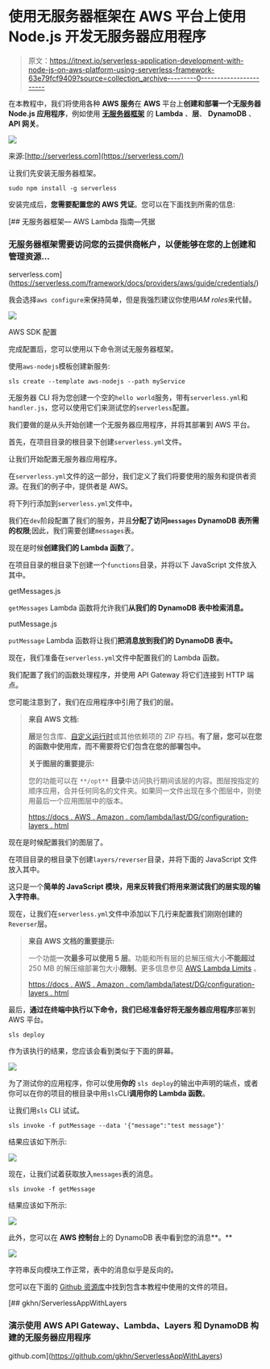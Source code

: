 # 使用无服务器框架在 AWS 平台上使用 Node.js 开发无服务器应用程序

> 原文：<https://itnext.io/serverless-application-development-with-node-js-on-aws-platform-using-serverless-framework-63e79fcf9409?source=collection_archive---------0----------------------->

在本教程中，我们将使用各种 **AWS 服务**在 **AWS** 平台上**创建和部署一个无服务器 Node.js 应用程序**，例如使用 [**无服务器框架**](https://serverless.com/) 的 **Lambda** 、**层**、 **DynamoDB** 、 **API 网关**。

![](img/26f472a360964cb146fad198bce491fb.png)

来源:[http://serverless.com](https://serverless.com/)

让我们先安装无服务器框架。

```
sudo npm install -g serverless
```

安装完成后，**您需要配置您的 AWS 凭证**。您可以在下面找到所需的信息:

[](https://serverless.com/framework/docs/providers/aws/guide/credentials/) [## 无服务器框架— AWS Lambda 指南—凭据

### 无服务器框架需要访问您的云提供商帐户，以便能够在您的上创建和管理资源…

serverless.com](https://serverless.com/framework/docs/providers/aws/guide/credentials/) 

我会选择`aws configure`来保持简单，但是我强烈建议你使用*IAM roles*来代替。

![](img/27eb3b132fac71de36b872c44997cdd9.png)

AWS SDK 配置

完成配置后，您可以使用以下命令测试无服务器框架。

使用`aws-nodejs`模板创建新服务:

```
sls create --template aws-nodejs --path myService
```

无服务器 CLI 将为您创建一个空的`hello world`服务，带有`serverless.yml`和`handler.js`，您可以使用它们来测试您的`serverless`配置。

我们要做的是从头开始创建一个无服务器应用程序，并将其部署到 AWS 平台。

首先，在项目目录的根目录下创建`serverless.yml`文件。

让我们开始配置无服务器应用程序。

在`serverless.yml`文件的这一部分，我们定义了我们将要使用的服务和提供者资源。在我们的例子中，提供者是 AWS。

将下列行添加到`serverless.yml`文件中。

我们在`dev`阶段配置了我们的服务，并且**分配了访问`messages` DynamoDB 表所需的权限**;因此，我们需要创建`messages`表。

现在是时候**创建我们的 Lambda 函数**了。

在项目目录的根目录下创建一个`functions`目录，并将以下 JavaScript 文件放入其中。

getMessages.js

`getMessages` Lambda 函数将允许我们**从我们的 DynamoDB 表中检索消息。**

putMessage.js

`putMessage` Lambda 函数将让我们**把消息放到我们的 DynamoDB 表中。**

现在，我们准备在`serverless.yml`文件中配置我们的 Lambda 函数。

我们配置了我们的函数处理程序，并使用 API Gateway 将它们连接到 HTTP 端点。

您可能注意到了，我们在应用程序中引用了我们的层。

> **来自 AWS 文档:**
> 
> **层**是包含库、[自定义运行时](https://docs.aws.amazon.com/lambda/latest/dg/runtimes-custom.html)或其他依赖项的 ZIP 存档。**有了层，您可以在您的函数中使用库，而不需要将它们包含在您的部署包中。**
> 
> **关于图层的重要提示:**
> 
> 您的功能可以在 `**/opt**` **目录**中访问执行期间该层的内容。图层按指定的顺序应用，合并任何同名的文件夹。如果同一文件出现在多个图层中，则使用最后一个应用图层中的版本。
> 
> [https://docs . AWS . Amazon . com/lambda/last/DG/configuration-layers . html](https://docs.aws.amazon.com/lambda/latest/dg/configuration-layers.html)

现在是时候配置我们的图层了。

在项目目录的根目录下创建`layers/reverser`目录，并将下面的 JavaScript 文件放入其中。

这只是一个**简单的 JavaScript 模块，用来反转我们将用来测试我们的层实现的输入字符串**。

现在，让我们在`serverless.yml`文件中添加以下几行来配置我们刚刚创建的`Reverser`层。

> **来自 AWS 文档的重要提示:**
> 
> 一个功能**一次最多可以使用 5 层**。功能和所有层的总解压缩大小**不能超过**250 MB 的解压缩部署包大小**限制**。更多信息参见 [AWS Lambda Limits](https://docs.aws.amazon.com/lambda/latest/dg/limits.html) 。
> 
> [https://docs . AWS . Amazon . com/lambda/latest/DG/configuration-layers . html](https://docs.aws.amazon.com/lambda/latest/dg/configuration-layers.html)

最后，**通过在终端中执行以下命令，我们已经准备好将无服务器应用程序**部署到 AWS 平台。

```
sls deploy
```

作为该执行的结果，您应该会看到类似于下面的屏幕。

![](img/711c4d79f7026d281099af2524b2c50d.png)

为了测试你的应用程序，你可以使用**你的** `sls deploy`的输出中声明的端点，或者你可以在你的项目的根目录中用`sls`CLI**调用你的 Lambda 函数**。

让我们用`sls` CLI 试试。

```
sls invoke -f putMessage --data '{"message":"test message"}'
```

结果应该如下所示:

![](img/5adf5c4019baa06ab45bda4999d4687e.png)

现在，让我们试着获取放入`messages`表的消息。

```
sls invoke -f getMessage
```

结果应该如下所示:

![](img/ce72eeb756cb0b81801270d981ab034a.png)

此外，您可以在 **AWS 控制台**上的 DynamoDB 表中看到您的消息**。**

![](img/0e5f12655f2c369163998359f8a58788.png)

字符串反向模块工作正常，表中的消息似乎是反向的。

您可以在下面的 [Github 资源库](https://github.com/gkhn/ServerlessAppWithLayers)中找到包含本教程中使用的文件的项目。

[](https://github.com/gkhn/ServerlessAppWithLayers) [## gkhn/ServerlessAppWithLayers

### 演示使用 AWS API Gateway、Lambda、Layers 和 DynamoDB 构建的无服务器应用程序

github.com](https://github.com/gkhn/ServerlessAppWithLayers)